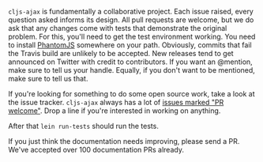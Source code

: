 `cljs-ajax` is fundamentally a collaborative project. Each issue raised, every question asked informs its design. All pull requests are welcome, but we do ask that any changes come with tests that demonstrate the original problem. For this, you'll need to get the test environment working. You need to install [PhantomJS](http://phantomjs.org/) somewhere on your path.
Obviously, commits that fail the Travis build are unlikely to be accepted.
New releases tend to get announced on Twitter with credit to contributors. 
If you want an @mention, make sure to tell us your handle.
Equally, if you don't want to be mentioned, make sure to tell us that.

If you're looking for something to do some open source work, take a look at the issue tracker. `cljs-ajax` always has a lot of [issues marked "PR welcome"](https://github.com/JulianBirch/cljs-ajax/issues?q=is%3Aissue+is%3Aopen+label%3A%22PR+welcome%22). Drop a line if you're interested in working on anything.

After that `lein run-tests` should run the tests.

If you just think the documentation needs improving, please send a PR. We've accepted over 100 documentation PRs already. 
